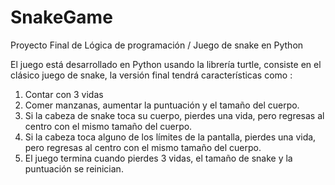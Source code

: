 # SnakeGame
Proyecto Final de Lógica de programación / Juego de snake en Python

El juego está desarrollado en Python usando la librería turtle, consiste en el clásico juego de snake,
la versión final tendrá características como :

1. Contar con 3 vidas
2. Comer manzanas, aumentar la puntuación y el tamaño del cuerpo.
3. Si la cabeza de snake toca su cuerpo, pierdes una vida, pero regresas al centro con el mismo tamaño del cuerpo.
4. Si la cabeza toca alguno de los límites de la pantalla, pierdes una vida, pero regresas al centro con el mismo tamaño del cuerpo.
5. El juego termina cuando pierdes 3 vidas, el tamaño de snake y la puntuación se reinician.
